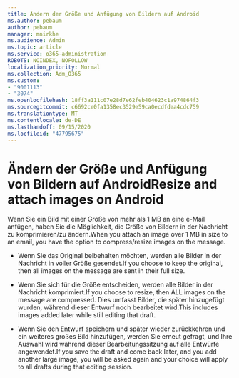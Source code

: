 ```yaml
---
title: Ändern der Größe und Anfügung von Bildern auf Android
ms.author: pebaum
author: pebaum
manager: mnirkhe
ms.audience: Admin
ms.topic: article
ms.service: o365-administration
ROBOTS: NOINDEX, NOFOLLOW
localization_priority: Normal
ms.collection: Adm_O365
ms.custom:
- "9001113"
- "3074"
ms.openlocfilehash: 18ff3a111c07e28d7e62feb404623c1a974864f3
ms.sourcegitcommit: c6692ce0fa1358ec3529e59ca0ecdfdea4cdc759
ms.translationtype: MT
ms.contentlocale: de-DE
ms.lasthandoff: 09/15/2020
ms.locfileid: "47795675"
---
```

# <a name="resize-and-attach-images-on-android"></a><span data-ttu-id="c413d-102">Ändern der Größe und Anfügung von Bildern auf Android</span><span class="sxs-lookup"><span data-stu-id="c413d-102">Resize and attach images on Android</span></span>

<span data-ttu-id="c413d-103">Wenn Sie ein Bild mit einer Größe von mehr als 1 MB an eine e-Mail anfügen, haben Sie die Möglichkeit, die Größe von Bildern in der Nachricht zu komprimieren/zu ändern.</span><span class="sxs-lookup"><span data-stu-id="c413d-103">When you attach an image over 1 MB in size to an email, you have the option to compress/resize images on the message.</span></span>
 
- <span data-ttu-id="c413d-104">Wenn Sie das Original beibehalten möchten, werden alle Bilder in der Nachricht in voller Größe gesendet.</span><span class="sxs-lookup"><span data-stu-id="c413d-104">If you choose to keep the original, then all images on the message are sent in their full size.</span></span>
 
- <span data-ttu-id="c413d-105">Wenn Sie sich für die Größe entscheiden, werden alle Bilder in der Nachricht komprimiert.</span><span class="sxs-lookup"><span data-stu-id="c413d-105">If you choose to resize, then ALL images on the message are compressed.</span></span>  <span data-ttu-id="c413d-106">Dies umfasst Bilder, die später hinzugefügt wurden, während dieser Entwurf noch bearbeitet wird.</span><span class="sxs-lookup"><span data-stu-id="c413d-106">This includes images added later while still editing that draft.</span></span>
 
- <span data-ttu-id="c413d-107">Wenn Sie den Entwurf speichern und später wieder zurückkehren und ein weiteres großes Bild hinzufügen, werden Sie erneut gefragt, und Ihre Auswahl wird während dieser Bearbeitungssitzung auf alle Entwürfe angewendet.</span><span class="sxs-lookup"><span data-stu-id="c413d-107">If you save the draft and come back later, and you add another large image, you will be asked again and your choice will apply to all drafts during that editing session.</span></span>
 
